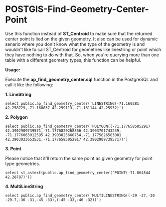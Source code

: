# POSTGIS-Find-Geometry-Center-Point
Use this function instead of **ST_Centroid** to make sure that the returned center point is lied on the given geometry. It also can be used for dynamic senario where you don't know what the type of the geometry is and wouldn't like to call ST_Centroid for geometries like linestring or point which they have nothing to do with that. So, when you're querying more than one table with a different geometry types, this function can be helpful.


**Usage:**

Execute the **ap_find_geometry_center.sql** function in the PostgreSQL and call it like the following:

**1. LineString**
    
    select public.ap_find_geometry_center('LINESTRING(-71.160281 42.258729,-71.160837 42.259113,-71.161144 42.25932)')
    
**2. Polygon**

    select public.ap_find_geometry_center('POLYGON((-71.1776585052917 42.3902909739571,-71.1776820268866 42.3903701743239,
    -71.1776063012595 42.3903825660754,-71.1775826583081 42.3903033653531,-71.1776585052917 42.3902909739571))')
    
**3. Point**

Please notice that it'll return the same point as given geometry for point type geometries.

    select st_astext(public.ap_find_geometry_center('POINT(-71.064544 42.28787)'))
    
**4. MultiLineString**

    select public.ap_find_geometry_center('MULTILINESTRING((-29 -27,-30 -29.7,-36 -31,-45 -33),(-45 -33,-46 -32))')
